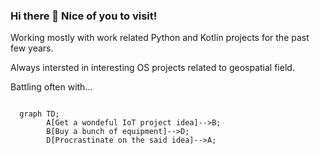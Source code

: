 ### Hi there 👋 Nice of you to visit!

Working mostly with work related Python and Kotlin projects for the past few years.

Always intersted in interesting OS projects related to geospatial field.

Battling often with...

```mermaid

  graph TD;
        A[Get a wondeful IoT project idea]-->B;
        B[Buy a bunch of equipment]-->D;
        D[Procrastinate on the said idea]-->A;

```

<!--
**tommikarkas/tommikarkas** is a ✨ _special_ ✨ repository because its `README.md` (this file) appears on your GitHub profile.

Here are some ideas to get you started:

- 🔭 I’m currently working on ...
- 🌱 I’m currently learning ...
- 👯 I’m looking to collaborate on ...
- 🤔 I’m looking for help with ...
- 💬 Ask me about ...
- 📫 How to reach me: ...
- 😄 Pronouns: ...
- ⚡ Fun fact: ...
-->
